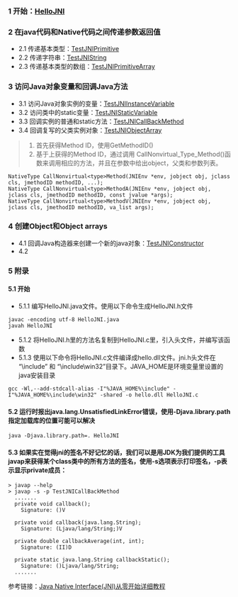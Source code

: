 ### 1 开始：[HelloJNI](HelloJNI.java)
### 2 在java代码和Native代码之间传递参数返回值
- 2.1 传递基本类型：[TestJNIPrimitive](TestJNIPrimitive.java)
- 2.2 传递字符串：[TestJNIString](TestJNIString.java)
- 2.3 传递基本类型的数组：[TestJNIPrimitiveArray](TestJNIPrimitiveArray.java)
### 3 访问Java对象变量和回调Java方法
- 3.1 访问Java对象实例的变量：[TestJNIInstanceVariable](TestJNIInstanceVariable.java)
- 3.2 访问类中的static变量：[TestJNIStaticVariable](TestJNIStaticVariable.java)
- 3.3 回调实例的普通和static方法：[TestJNICallBackMethod](TestJNICallBackMethod.java)
- 3.4 回调复写的父类实例对象：[TestJNIObjectArray](TestJNIObjectArray.java)
>1. 首先获得Method ID，使用GetMethodID()
>2. 基于上获得的Method ID，通过调用 CallNonvirtual_Type_Method()函数来调用相应的方法，并且在参数中给出object，父类和参数列表。
```
NativeType CallNonvirtual<type>Method(JNIEnv *env, jobject obj, jclass cls, jmethodID methodID, ...);
NativeType CallNonvirtual<type>MethodA(JNIEnv *env, jobject obj, jclass cls, jmethodID methodID, const jvalue *args);
NativeType CallNonvirtual<type>MethodV(JNIEnv *env, jobject obj, jclass cls, jmethodID methodID, va_list args);
```
### 4 创建Object和Object arrays
- 4.1 回调Java构造器来创建一个新的java对象：[TestJNIConstructor](TestJNIConstructor.java)
- 4.2
### 5 附录
#### 5.1 开始
- 5.1.1 编写HelloJNI.java文件。使用以下命令生成HelloJNI.h文件
```
javac -encoding utf-8 HelloJNI.java
javah HelloJNI
```
- 5.1.2 将HelloJNI.h里的方法名复制到HelloJNI.c里，引入头文件，并编写该函数
- 5.1.3 使用以下命令将HelloJNI.c文件编译成hello.dll文件。jni.h头文件在 “\include” 和 “\include\win32”目录下。JAVA_HOME是环境变量里设置的java安装目录
```
gcc -Wl,--add-stdcall-alias -I"%JAVA_HOME%\include" -I"%JAVA_HOME%\include\win32" -shared -o hello.dll HelloJNI.c
```
#### 5.2 运行时报出java.lang.UnsatisfiedLinkError错误，使用-Djava.library.path指定加载库的位置可能可以解决
```
java -Djava.library.path=. HelloJNI
```
#### 5.3 如果实在觉得jni的签名不好记忆的话，我们可以是用JDK为我们提供的工具javap来获得某个class类中的所有方法的签名，使用-s选项表示打印签名，-p表示显示private成员：
```
> javap --help
> javap -s -p TestJNICallBackMethod
  .......
  private void callback();
    Signature: ()V

  private void callback(java.lang.String);
    Signature: (Ljava/lang/String;)V

  private double callbackAverage(int, int);
    Signature: (II)D

  private static java.lang.String callbackStatic();
    Signature: ()Ljava/lang/String;
  .......
```
参考链接：[Java Native Interface(JNI)从零开始详细教程](https://blog.csdn.net/createchance/article/details/53783490)